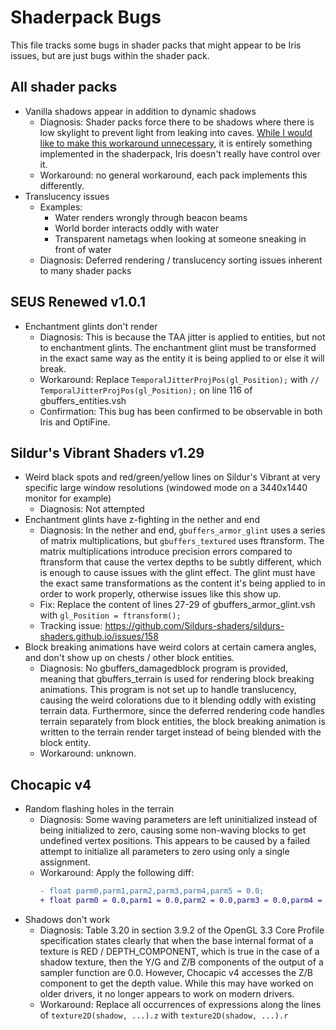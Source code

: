 # Shaderpack Bugs

This file tracks some bugs in shader packs that might appear to be Iris issues, but are just bugs within the shader pack.

## All shader packs

* Vanilla shadows appear in addition to dynamic shadows
    * Diagnosis: Shader packs force there to be shadows where there is low skylight to prevent light from leaking into caves. [While I would like to make this workaround unnecessary](https://github.com/IrisShaders/Iris/issues/317), it is entirely something implemented in the shaderpack, Iris doesn't really have control over it.
    * Workaround: no general workaround, each pack implements this differently.
* Translucency issues
    - Examples:
        - Water renders wrongly through beacon beams
        - World border interacts oddly with water
        - Transparent nametags when looking at someone sneaking in front of water
    - Diagnosis: Deferred rendering / translucency sorting issues inherent to many shader packs

## SEUS Renewed v1.0.1

* Enchantment glints don't render
    * Diagnosis: This is because the TAA jitter is applied to entities, but not to enchantment glints. The enchantment
      glint must be transformed in the exact same way as the entity it is being applied to or else it will break.
    * Workaround: Replace `TemporalJitterProjPos(gl_Position);` with `// TemporalJitterProjPos(gl_Position);` on line 116 of gbuffers_entities.vsh
    * Confirmation: This bug has been confirmed to be observable in both Iris and OptiFine.

## Sildur's Vibrant Shaders v1.29

* Weird black spots and red/green/yellow lines on Sildur's Vibrant at very specific large window resolutions
  (windowed mode on a 3440x1440 monitor for example)
    * Diagnosis: Not attempted
* Enchantment glints have z-fighting in the nether and end
    * Diagnosis: In the nether and end, `gbuffers_armor_glint` uses a series of matrix multiplications, but
      `gbuffers_textured` uses ftransform. The matrix multiplications introduce precision errors compared to ftransform
      that cause the vertex depths to be subtly different, which is enough to cause issues with the glint effect. The
      glint must have the exact same transformations as the content it's being applied to in order to work properly,
      otherwise issues like this show up.
    * Fix: Replace the content of lines 27-29 of gbuffers_armor_glint.vsh with `gl_Position = ftransform();`
    * Tracking issue: https://github.com/Sildurs-shaders/sildurs-shaders.github.io/issues/158
* Block breaking animations have weird colors at certain camera angles, and don't show up on chests / other block entities.
    * Diagnosis: No gbuffers_damagedblock program is provided, meaning that gbuffers_terrain is used for rendering block
      breaking animations. This program is not set up to handle translucency, causing the weird colorations due to it
      blending oddly with existing terrain data. Furthermore, since the deferred rendering code handles terrain separately
      from block entities, the block breaking animation is written to the terrain render target instead of being blended
      with the block entity.
    * Workaround: unknown.

## Chocapic v4

* Random flashing holes in the terrain
    * Diagnosis: Some waving parameters are left uninitialized instead of being initialized to zero, causing some
      non-waving blocks to get undefined vertex positions. This appears to be caused by a failed attempt to initialize
      all parameters to zero using only a single assignment.
    * Workaround: Apply the following diff:
      ```diff
      -	float parm0,parm1,parm2,parm3,parm4,parm5 = 0.0;
      +	float parm0 = 0.0,parm1 = 0.0,parm2 = 0.0,parm3 = 0.0,parm4 = 0.0,parm5 = 0.0;
      ```
* Shadows don't work
    * Diagnosis: Table 3.20 in section 3.9.2 of the OpenGL 3.3 Core Profile specification states clearly that when
      the base internal format of a texture is RED / DEPTH_COMPONENT, which is true in the case of a shadow texture,
      then the Y/G and Z/B components of the output of a sampler function are 0.0. However, Chocapic v4 accesses the
      Z/B component to get the depth value. While this may have worked on older drivers, it no longer appears to work
      on modern drivers.
    * Workaround: Replace all occurrences of expressions along the lines of `texture2D(shadow, ...).z` with
      `texture2D(shadow, ...).r`
